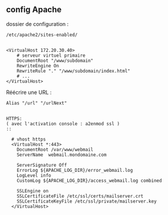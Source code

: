 ## config Apache

dossier de configuration :

    /etc/apache2/sites-enabled/


    <VirtualHost 172.20.30.40>
        # serveur virtuel primaire
        DocumentRoot "/www/subdomain"
        RewriteEngine On
        RewriteRule "." "/www/subdomain/index.html"
        # ...
    </VirtualHost>


Réécrire une URL :

    Alias "/url" "/urlNext"


    HTTPS:
    ( avec l'activation console : a2enmod ssl )
    ::

      # vhost https
      <VirtualHost *:443>
        DocumentRoot /var/www/webmail
        ServerName  webmail.mondomaine.com

        ServerSignature Off
        ErrorLog ${APACHE_LOG_DIR}/error_webmail.log      
        LogLevel info      
        CustomLog ${APACHE_LOG_DIR}/access_webmail.log combined      

        SSLEngine on
        SSLCertificateFile /etc/ssl/certs/mailserver.crt
        SSLCertificateKeyFile /etc/ssl/private/mailserver.key
      </VirtualHost>
